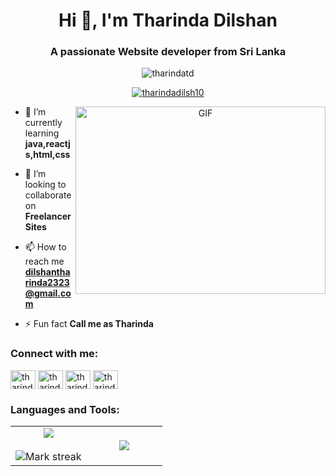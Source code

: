 
<h1 align="center">Hi 👋, I'm Tharinda Dilshan</h1>
<h3 align="center">A passionate Website developer from Sri Lanka</h3>

<p align="center"> <img src="https://komarev.com/ghpvc/?username=tharindatd&label=Profile%20views&color=0e75b6&style=flat" alt="tharindatd" /> </p>

<p align="center"> <a href="https://twitter.com/tharindadilsh10" target="blank"><img src="https://img.shields.io/twitter/follow/tharindadilsh10?logo=twitter&style=for-the-badge" alt="tharindadilsh10" /></a> </p>
<a target="_blank" align="center">
  <img align="right" top="500" height="300" width="400" alt="GIF" src="https://media.giphy.com/media/SWoSkN6DxTszqIKEqv/giphy.gif">
</a>


- 🌱 I’m currently learning **java,reactjs,html,css**

- 👯 I’m looking to collaborate on **Freelancer Sites**

- 📫 How to reach me **dilshantharinda2323@gmail.com**

- ⚡ Fun fact **Call me as Tharinda**

<h3 align="left">Connect with me:</h3>
<p align="left">
<a href="https://twitter.com/tharindadilsh10" target="blank"><img align="center" src="https://raw.githubusercontent.com/rahuldkjain/github-profile-readme-generator/master/src/images/icons/Social/twitter.svg" alt="tharindadilsh10" height="30" width="40" /></a>
<a href="https://linkedin.com/in/tharinda dilshan" target="blank"><img align="center" src="https://raw.githubusercontent.com/rahuldkjain/github-profile-readme-generator/master/src/images/icons/Social/linked-in-alt.svg" alt="tharinda dilshan" height="30" width="40" /></a>
<a href="https://fb.com/tharinda dilshan" target="blank"><img align="center" src="https://raw.githubusercontent.com/rahuldkjain/github-profile-readme-generator/master/src/images/icons/Social/facebook.svg" alt="tharinda dilshan" height="30" width="40" /></a>
<a href="https://instagram.com/tharinda dilshan" target="blank"><img align="center" src="https://raw.githubusercontent.com/rahuldkjain/github-profile-readme-generator/master/src/images/icons/Social/instagram.svg" alt="tharinda dilshan" height="30" width="40" /></a>
</p>

<h3 align="left">Languages and Tools:</h3>
<!--- stats & Trophy (start) -->
<p align="center">
  <!--- stats (start) -->
<table align="center">
<tr border="none">
<td width="50%" align="center">
  
  <img  align="center"  src="https://github-readme-stats.vercel.app/api?username=tharindatd&theme=dark&show_icons=true&count_private=true" />
  <br></br>
  <img  title="🔥 Get streak stats for your profile at git.io/streak-stats" alt="Mark streak" src="https://github-readme-streak-stats.herokuapp.com/?user=tharindatd&theme=dark&hide_border=false" /> 
</td>

<td width="50%" align="center">

  <img  align="center"  src="https://github-readme-stats.anuraghazra1.vercel.app/api/top-langs/?username=tharindatd&theme=dark&hide_border=false&no-bg=true&no-frame=true&langs_count=10"/>
  
  </td>
</tr>
</table>
<!--- stats (end) -->




</p>        
<!--- stats (end) -->

